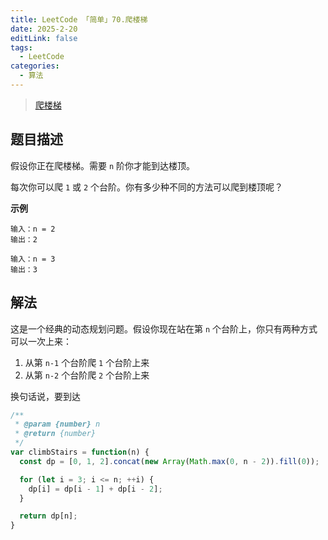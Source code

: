```yaml
---
title: LeetCode 「简单」70.爬楼梯
date: 2025-2-20
editLink: false
tags:
  - LeetCode
categories:
  - 算法
---
```


> [爬楼梯](https://leetcode.cn/problems/climbing-stairs/description/)

## 题目描述

假设你正在爬楼梯。需要 `n` 阶你才能到达楼顶。

每次你可以爬 `1` 或 `2` 个台阶。你有多少种不同的方法可以爬到楼顶呢？

**示例**

```
输入：n = 2
输出：2

输入：n = 3
输出：3
```

## 解法

这是一个经典的动态规划问题。假设你现在站在第 `n` 个台阶上，你只有两种方式可以一次上来：

1. 从第 `n-1` 个台阶爬 `1` 个台阶上来
2. 从第 `n-2` 个台阶爬 `2` 个台阶上来

换句话说，要到达

```js
/**
 * @param {number} n
 * @return {number}
 */
var climbStairs = function(n) {
  const dp = [0, 1, 2].concat(new Array(Math.max(0, n - 2)).fill(0));

  for (let i = 3; i <= n; ++i) {
    dp[i] = dp[i - 1] + dp[i - 2];
  }

  return dp[n];
}
```
